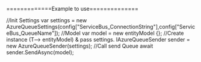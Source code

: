 ﻿=============Example to use==============

//Init Settings
var settings = new AzureQueueSettings(config["ServiceBus_ConnectionString"],config["ServiceBus_QueueName"]);
//Model
var model = new entityModel {};
//Create instance (T--> entityModel) & pass settings.
IAzureQueueSender<entityModel> sender = new AzureQueueSender<entityModel>(settings);
//Call send Queue
await sender.SendAsync(model);